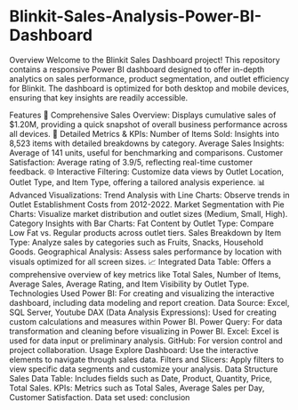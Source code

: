 # Blinkit-Sales-Analysis-Power-BI-Dashboard
Overview
Welcome to the Blinkit Sales Dashboard project! This repository contains a responsive Power BI dashboard designed to offer in-depth analytics on sales performance, product segmentation, and outlet efficiency for Blinkit. The dashboard is optimized for both desktop and mobile devices, ensuring that key insights are readily accessible.

Features
🚀 Comprehensive Sales Overview: Displays cumulative sales of $1.20M, providing a quick snapshot of overall business performance across all devices.
🎯 Detailed Metrics & KPIs:
Number of Items Sold: Insights into 8,523 items with detailed breakdowns by category.
Average Sales Insights: Average of 141 units, useful for benchmarking and comparisons.
Customer Satisfaction: Average rating of 3.9/5, reflecting real-time customer feedback.
🌐 Interactive Filtering: Customize data views by Outlet Location, Outlet Type, and Item Type, offering a tailored analysis experience.
📊 Advanced Visualizations:
Trend Analysis with Line Charts: Observe trends in Outlet Establishment Costs from 2012-2022.
Market Segmentation with Pie Charts: Visualize market distribution and outlet sizes (Medium, Small, High).
Category Insights with Bar Charts:
Fat Content by Outlet Type: Compare Low Fat vs. Regular products across outlet tiers.
Sales Breakdown by Item Type: Analyze sales by categories such as Fruits, Snacks, Household Goods.
Geographical Analysis: Assess sales performance by location with visuals optimized for all screen sizes.
📈 Integrated Data Table: Offers a comprehensive overview of key metrics like Total Sales, Number of Items, Average Sales, Average Rating, and Item Visibility by Outlet Type.
Technologies Used
Power BI: For creating and visualizing the interactive dashboard, including data modeling and report creation.
Data Source: Excel, SQL Server, Youtube
DAX (Data Analysis Expressions): Used for creating custom calculations and measures within Power BI.
Power Query: For data transformation and cleaning before visualizing in Power BI.
Excel: Excel is used for data input or preliminary analysis.
GitHub: For version control and project collaboration.
Usage
Explore Dashboard: Use the interactive elements to navigate through sales data.
Filters and Slicers: Apply filters to view specific data segments and customize your analysis.
Data Structure
Sales Data Table: Includes fields such as Date, Product, Quantity, Price, Total Sales.
KPIs: Metrics such as Total Sales, Average Sales per Day, Customer Satisfaction.
Data set used:
conclusion
